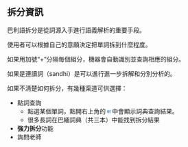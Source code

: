 ## 拆分資訊
巴利語拆分是從詞源入手進行語義解析的重要手段。

使用者可以根據自己的意願決定把單詞拆到什麼程度。

如果用加號“+”分隔每個組分，機器會自動識別並查詢相應的組分。

如果是連讀詞（sandhi）是可以進行進一步拆解和分別分析的。

如果不清楚如何拆分，有幾種渠道可供選擇：
- 點詞查詢
  - 點選某個單詞，點開右上角的<svg id="icon_dict" viewBox="0 0 32 32" style='fill:#6baaff;height: 10px; width: 15px;'><g transform="translate(-4 -4)"><path class="a" d="M24.4,2,17.9,7.85v14.3l6.5-5.85V2M8.15,5.9A12.09,12.09,0,0,0,1,7.85V26.908a.7.7,0,0,0,.65.65c.13,0,.195-.091.325-.091A15.85,15.85,0,0,1,8.15,26.05,12.09,12.09,0,0,1,15.3,28a15.659,15.659,0,0,1,7.15-1.95,13.241,13.241,0,0,1,6.175,1.378.565.565,0,0,0,.325.039.7.7,0,0,0,.65-.65V7.85A8.867,8.867,0,0,0,27,6.55V24.1a15.106,15.106,0,0,0-4.55-.65A15.659,15.659,0,0,0,15.3,25.4V7.85A12.09,12.09,0,0,0,8.15,5.9Z" transform="translate(5 4)"></path></g></svg>中會顯示詞典查詢結果。
  - 很多長詞在巴緬詞典（共三本）中能找到拆分結果
- **強力拆分**功能
- 詢問老師